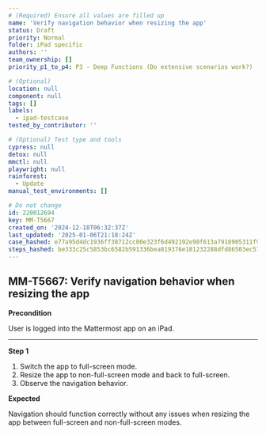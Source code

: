 ```yaml
---
# (Required) Ensure all values are filled up
name: 'Verify navigation behavior when resizing the app'
status: Draft
priority: Normal
folder: iPad specific
authors: ''
team_ownership: []
priority_p1_to_p4: P3 - Deep Functions (Do extensive scenarios work?)

# (Optional)
location: null
component: null
tags: []
labels:
  - ipad-testcase
tested_by_contributor: ''

# (Optional) Test type and tools
cypress: null
detox: null
mmctl: null
playwright: null
rainforest:
  - Update
manual_test_environments: []

# Do not change
id: 220012694
key: MM-T5667
created_on: '2024-12-18T06:32:37Z'
last_updated: '2025-01-06T21:18:24Z'
case_hashed: e77a95d4dc1936ff38712cc80e323f6d492192e98f613a7918905311f97317cbe74888a23266eb5a271f51331867d5dc
steps_hashed: be333c25c5853bc6582b591336bea819376e181232288dfd86503ec574251dd6343942f679b46e85641bca898187dae5
---
```


<!-- (Auto-generated) Based on frontmatter's "key" and "name" -->

## MM-T5667: Verify navigation behavior when resizing the app

**Precondition**

User is logged into the Mattermost app on an iPad.

---

**Step 1**

1. Switch the app to full-screen mode.
2. Resize the app to non-full-screen mode and back to full-screen.
3. Observe the navigation behavior.

**Expected**

Navigation should function correctly without any issues when resizing the app between full-screen and non-full-screen modes.
